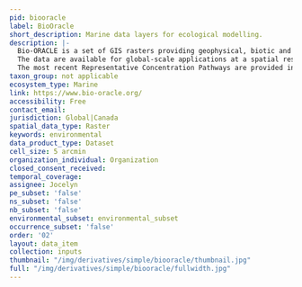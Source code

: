 ```yaml
---
pid: biooracle
label: BioOracle
short_description: Marine data layers for ecological modelling.
description: |-
  Bio-ORACLE is a set of GIS rasters providing geophysical, biotic and environmental data for surface and benthic marine realms.
  The data are available for global-scale applications at a spatial resolution of 5 arcmin (approximately 9.2 km at the equator).
  The most recent Representative Concentration Pathways are provided in order to model the ecological implications of future changes.
taxon_group: not applicable
ecosystem_type: Marine
link: https://www.bio-oracle.org/
accessibility: Free
contact_email: 
jurisdiction: Global|Canada
spatial_data_type: Raster
keywords: environmental
data_product_type: Dataset
cell_size: 5 arcmin
organization_individual: Organization
closed_consent_received: 
temporal_coverage: 
assignee: Jocelyn
pe_subset: 'false'
ns_subset: 'false'
nb_subset: 'false'
environmental_subset: environmental_subset
occurrence_subset: 'false'
order: '02'
layout: data_item
collection: inputs
thumbnail: "/img/derivatives/simple/biooracle/thumbnail.jpg"
full: "/img/derivatives/simple/biooracle/fullwidth.jpg"
---
```

